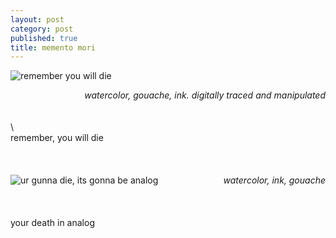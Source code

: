 ```yaml
---
layout: post
category: post
published: true
title: memento mori
---
```

![remember you will die]({{site.baseurl}}/media/memento-mori.jpeg)
<!--more-->
<span class='date' style='float:right;'>*watercolor, gouache, ink. digitally traced and manipulated*</span>    \
  \
  \
  \  
remember, you will die  \
  \
  \
  \
![ur gunna die, its gonna be analog]({{site.baseurl}}/media/memento-mori-painting.jpeg)
<span class='date' style='float:right;'>*watercolor, ink, gouache*</span>  \
  \
  \
  \
your death in analog
